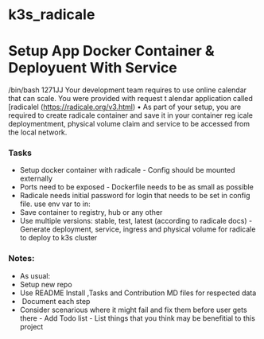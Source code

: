 # k3s_radicale

# Setup App Docker Container & Deployuent With Service
/bin/bash 1271JJ
Your development team requires to use online calendar that can scale. You were provided with request t alendar application called [radicalel (https://radicale.org/v3.html) •
As part of your setup, you are required to create radicale container and save it in your container reg icale deploymentment, physical volume claim and service to be accessed from the local network.

### Tasks
-  ⁠Setup docker container with radicale
  -⁠  ⁠Config should be mounted externally
  -  ⁠Ports need to be exposed
  -⁠  ⁠Dockerfile needs to be as small as possible
  -  ⁠Radicale needs initial password for login that needs to be set in config file. use env var to in:
-  ⁠Save container to registry, hub or any other
  -  ⁠Use multiple versions: stable, test, latest (according to radicale docs)
-⁠  ⁠Generate deployment, service, ingress and physical volume for radicale to deploy to k3s cluster

### Notes:
-  ⁠As usual:
  -  ⁠Setup new repo
  -  ⁠Use README Install ,Tasks and Contribution MD files for respected data
  - ⁠  ⁠Document each step
  -  ⁠Consider scenarious where it might fail and fix them before user gets there
-⁠  ⁠Add Todo list
  -⁠  ⁠List things that you think may be benefitial to this project
